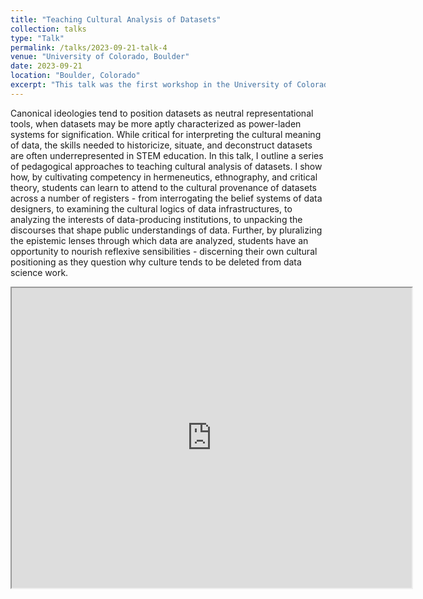 ```yaml
---
title: "Teaching Cultural Analysis of Datasets"
collection: talks
type: "Talk"
permalink: /talks/2023-09-21-talk-4
venue: "University of Colorado, Boulder"
date: 2023-09-21
location: "Boulder, Colorado"
excerpt: "This talk was the first workshop in the University of Colorado, Boulder Data Advocacy for All Speaking Series."
---
```


Canonical ideologies tend to position datasets as neutral representational tools, when datasets may be more aptly characterized as power-laden systems for signification. While critical for interpreting the cultural meaning of data, the skills needed to historicize, situate, and deconstruct datasets are often underrepresented in STEM education. In this talk, I outline a series of pedagogical approaches to teaching cultural analysis of datasets. I show how, by cultivating competency in hermeneutics, ethnography, and critical theory, students can learn to attend to the cultural provenance of datasets across a number of registers - from interrogating the belief systems of data designers, to examining the cultural logics of data infrastructures, to analyzing the interests of data-producing institutions, to unpacking the discourses that shape public understandings of data. Further, by pluralizing the epistemic lenses through which data are analyzed, students have an opportunity to nourish reflexive sensibilities - discerning their own cultural positioning as they question why culture tends to be deleted from data science work.

<iframe src="https://drive.google.com/file/d/1BwTyvPeTDQz0cRQp4HhCkg4JZLufNZOc/preview" width="640" height="480" allow="autoplay"></iframe>
